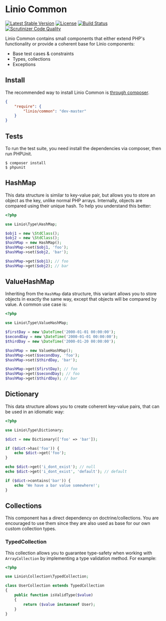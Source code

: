 Linio Common
============
[![Latest Stable Version](https://poser.pugx.org/linio/common/v/stable.svg)](https://packagist.org/packages/linio/common) [![License](https://poser.pugx.org/linio/common/license.svg)](https://packagist.org/packages/linio/common) [![Build Status](https://secure.travis-ci.org/LinioIT/common.png)](http://travis-ci.org/LinioIT/common) [![Scrutinizer Code Quality](https://scrutinizer-ci.com/g/LinioIT/common/badges/quality-score.png?b=master)](https://scrutinizer-ci.com/g/LinioIT/common/?branch=master)

Linio Common contains small components that either extend PHP's functionality or provide
a coherent base for Linio components:

* Base test cases & constraints
* Types, collections
* Exceptions

Install
-------

The recommended way to install Linio Common is [through composer](http://getcomposer.org).

```JSON
{
    "require": {
        "linio/common": "dev-master"
    }
}
```

Tests
-----

To run the test suite, you need install the dependencies via composer, then
run PHPUnit.

    $ composer install
    $ phpunit

HashMap
-------

This data structure is similar to key-value pair, but allows you to store an object
as the key, unlike normal PHP arrays. Internally, objects are compared using their
unique hash. To help you understand this better:

```php
<?php

use Linio\Type\HashMap;

$obj1 = new \StdClass();
$obj2 = new \StdClass();
$hashMap = new HashMap();
$hashMap->set($obj1, 'foo');
$hashMap->set($obj2, 'bar');

$hashMap->get($obj1); // foo
$hashMap->get($obj2); // bar
```

ValueHashMap
------------

Inheriting from the `HashMap` data structure, this variant allows you to store objects
in exactly the same way, except that objects will be compared by value. A common
use case is:

```php
<?php

use Linio\Type\ValueHashMap;

$firstDay = new \DateTime('2000-01-01 00:00:00');
$secondDay = new \DateTime('2000-01-01 00:00:00');
$thirdDay = new \DateTime('2000-01-20 00:00:00');

$hashMap = new ValueHashMap();
$hashMap->set($secondDay, 'foo');
$hashMap->set($thirdDay, 'bar');

$hashMap->get($firstDay); // foo
$hashMap->get($secondDay); // foo
$hashMap->get($thirdDay); // bar
```

Dictionary
----------

This data structure allows you to create coherent key-value pairs, that can be used
in an idiomatic way:

```php
<?php

use Linio\Type\Dictionary;

$dict = new Dictionary(['foo' => 'bar']);

if ($dict->has('foo')) {
    echo $dict->get('foo');
}

echo $dict->get('i_dont_exist'); // null
echo $dict->get('i_dont_exist', 'default'); // default

if ($dict->contains('bar')) {
    echo 'We have a bar value somewhere!';
}

```

Collections
-----------

This component has a direct dependency on doctrine/collections. You are encouraged
to use them since they are also used as base for our own custom collection types.

### TypedCollection

This collection allows you to guarantee type-safety when working with `ArrayCollection` by
implementing a type validation method. For example:

```php
<?php

use Linio\Collection\TypedCollection;

class UserCollection extends TypedCollection
{
    public function isValidType($value)
    {
        return ($value instanceof User);
    }
}
```
